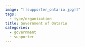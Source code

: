 ```yaml
---
image: "[[supporter_ontario.jpg]]"
tags:
  - type/organization
title: Government of Ontario
categories:
  - government
  - supporter
---
```

